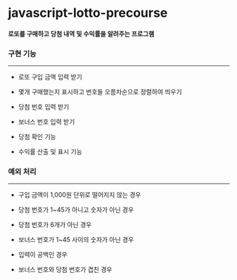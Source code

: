 # javascript-lotto-precourse

#### 로또를 구매하고 당첨 내역 및 수익률을 알려주는 프로그램

### 구현 기능

---

- 로또 구입 금액 입력 받기

- 몇개 구매했는지 표시하고 번호들 오름차순으로 정렬하여 띄우기

- 당첨 번호 입력 받기

- 보너스 번호 입력 받기

- 당첨 확인 기능

- 수익률 산출 및 표시 기능

### 예외 처리

---

- 구입 금액이 1,000원 단위로 떨어지지 않는 경우

- 당첨 번호가 1~45가 아니고 숫자가 아닌 경우

- 당첨 번호가 6개가 아닌 경우

- 보너스 번호가 1~45 사이의 숫자가 아닌 경우

- 입력이 공백인 경우

- 보너스 번호와 당첨 번호가 겹친 경우
